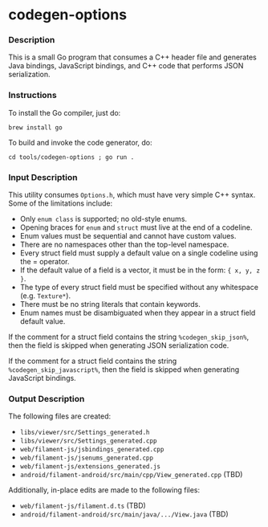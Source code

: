 # codegen-options

### Description

This is a small Go program that consumes a C++ header file and generates Java bindings, JavaScript
bindings, and C++ code that performs JSON serialization.

### Instructions

To install the Go compiler, just do:

    brew install go

To build and invoke the code generator, do:

    cd tools/codegen-options ; go run .

### Input Description

This utility consumes `Options.h`, which must have very simple C++ syntax. Some of the limitations
include:

- Only `enum class` is supported; no old-style enums.
- Opening braces for `enum` and `struct` must live at the end of a codeline.
- Enum values must be sequential and cannot have custom values.
- There are no namespaces other than the top-level namespace.
- Every struct field must supply a default value on a single codeline using the = operator.
- If the default value of a field is a vector, it must be in the form: `{ x, y, z }`.
- The type of every struct field must be specified without any whitespace (e.g. `Texture*`).
- There must be no string literals that contain keywords.
- Enum names must be disambiguated when they appear in a struct field default value.

If the comment for a struct field contains the string `%codegen_skip_json%`, then the field is
skipped when generating JSON serialization code.

If the comment for a struct field contains the string `%codegen_skip_javascript%`, then the field is
skipped when generating JavaScript bindings.

### Output Description

 The following files are created:

- `libs/viewer/src/Settings_generated.h`
- `libs/viewer/src/Settings_generated.cpp`
- `web/filament-js/jsbindings_generated.cpp`
- `web/filament-js/jsenums_generated.cpp`
- `web/filament-js/extensions_generated.js`
- `android/filament-android/src/main/cpp/View_generated.cpp` (TBD)

Additionally, in-place edits are made to the following files:

- `web/filament-js/filament.d.ts` (TBD)
- `android/filament-android/src/main/java/.../View.java` (TBD)
